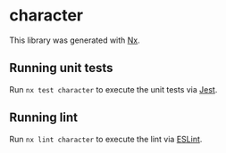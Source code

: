# character

This library was generated with [Nx](https://nx.dev).

## Running unit tests

Run `nx test character` to execute the unit tests via [Jest](https://jestjs.io).

## Running lint

Run `nx lint character` to execute the lint via [ESLint](https://eslint.org/).
